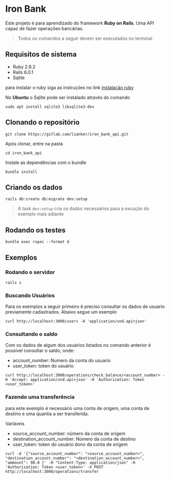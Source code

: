 # Iron Bank

Este projeto é para aprendizado do framework **Ruby on Rails**. Uma API capaz de fazer operações bancárias. 

> Todos os comandos a seguir devem ser executados no terminal

## Requisitos de sistema

- Ruby 2.6.2
- Rails 6.0.1
- Sqlite

para instalar o ruby siga as instruções no link
[instalação ruby](https://www.ruby-lang.org/pt/documentation/installation/)


No **Ubuntu** o Sqlite pode ser instalado através do comando

```shell
sudo apt install sqlite3 libsqlite3-dev
```

## Clonando o repositório

```shell
git clone https://gitlab.com/lianker/iron_bank_api.git
```

Após clonar, entre na pasta

```shell
cd iron_bank_api
```

Instale as dependências com o bundle

```shell
bundle install
```

## Criando os dados

```shell
rails db:create db:migrate dev:setup
```

> A task `dev:setup` cria os dados necessários para a excução do exemplo mais adiante

## Rodando os testes

```shell
bundle exec rspec --format d
```

## Exemplos

### Rodando o servidor

```shell
rails s
```
### Buscando Usuários
Para os exemplos a seguir primeiro é preciso consultar os dados de usuario previamente cadastrados. Abaixo segue um exemplo

```shell
curl http://localhost:3000/users -H 'application/vnd.api+json'
```

### Consultando o saldo

Com os dados de algum dos usuários listados no comando anterior é possível consultar o saldo, onde:

- account_number: Numero da conta do usuario
- user_token: token do usuário

```shell
curl http://localhost:3000/operations/check_balance/<account_number> -H 'Accept: application/vnd.api+json' -H 'Authorization: Token <user_token>'
```

### Fazendo uma transferência

para este exemplo é necessário uma conta de origem, uma conta de destino e uma quantia a ser transferida.

Variáveis
- source_account_number: número da conta de origem
- destination_account_number: Número da conta de destino
- user_token: token do usuário dono da conta de origem

```shell
curl -d '{"source_account_number": "<source_account_number>", "destination_account_number": "<destination_account_number>", "ammount": 98.0 }' -H "Content-Type: application/json" -H 'Authorization: Token <user_token>' -X POST http://localhost:3000/operations/transfer
```